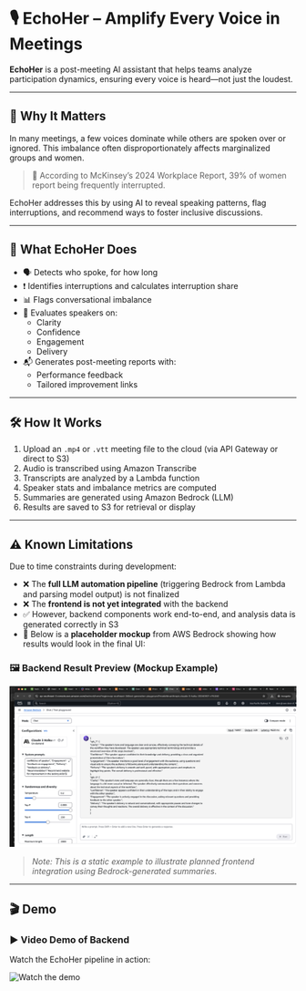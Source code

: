 # 🎙️ EchoHer – Amplify Every Voice in Meetings

**EchoHer** is a post-meeting AI assistant that helps teams analyze participation dynamics, ensuring every voice is heard—not just the loudest.

---

## 🚨 Why It Matters

In many meetings, a few voices dominate while others are spoken over or ignored. This imbalance often disproportionately affects marginalized groups and women.

> 🧩 According to McKinsey’s 2024 Workplace Report, 39% of women report being frequently interrupted.

EchoHer addresses this by using AI to reveal speaking patterns, flag interruptions, and recommend ways to foster inclusive discussions.

---

## 🌟 What EchoHer Does

- 🗣️ Detects who spoke, for how long
- ❗ Identifies interruptions and calculates interruption share
- 📊 Flags conversational imbalance
- 🧠 Evaluates speakers on:
  - Clarity
  - Confidence
  - Engagement
  - Delivery
- 📬 Generates post-meeting reports with:
  - Performance feedback
  - Tailored improvement links

---

## 🛠️ How It Works

1. Upload an `.mp4` or `.vtt` meeting file to the cloud (via API Gateway or direct to S3)
2. Audio is transcribed using Amazon Transcribe
3. Transcripts are analyzed by a Lambda function
4. Speaker stats and imbalance metrics are computed
5. Summaries are generated using Amazon Bedrock (LLM)
6. Results are saved to S3 for retrieval or display

---

## ⚠️ Known Limitations

Due to time constraints during development:

- ❌ The **full LLM automation pipeline** (triggering Bedrock from Lambda and parsing model output) is not finalized
- ❌ The **frontend is not yet integrated** with the backend
- ✅ However, backend components work end-to-end, and analysis data is generated correctly in S3
- 📸 Below is a **placeholder mockup** from AWS Bedrock showing how results would look in the final UI:

### 🖼️ Backend Result Preview (Mockup Example)

![Bedrock Output Sample](bedrock-example.png)

> _Note: This is a static example to illustrate planned frontend integration using Bedrock-generated summaries._

---

## 🎬 Demo

### ▶️ Video Demo of Backend

Watch the EchoHer pipeline in action:

![Watch the demo](https://drive.google.com/file/d/13V_OhR3zpR5_0VhU_bckuTTJWkuqv92Q/view?usp=sharing)